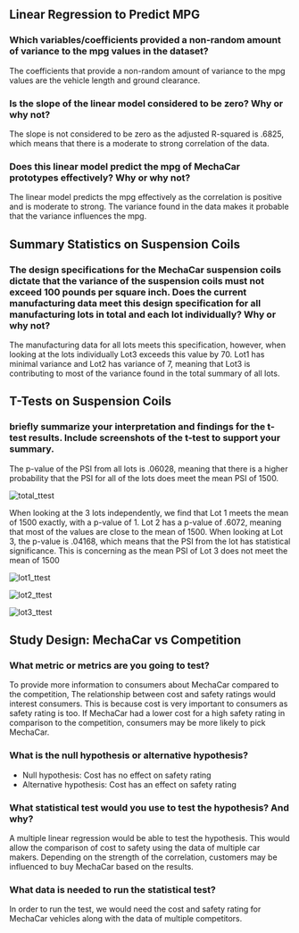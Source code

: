 ## Linear Regression to Predict MPG
### Which variables/coefficients provided a non-random amount of variance to the mpg values in the dataset?

The coefficients that provide a non-random amount of variance to the mpg values are the vehicle length and ground clearance.

### Is the slope of the linear model considered to be zero? Why or why not?
The slope is not considered to be zero as the adjusted R-squared is .6825, which means that there is a moderate to strong correlation of the data.

### Does this linear model predict the mpg of MechaCar prototypes effectively? Why or why not?

The linear model predicts the mpg effectively as the correlation is positive and is moderate to strong. The variance found in the data makes it probable that the variance influences the mpg.


## Summary Statistics on Suspension Coils

### The design specifications for the MechaCar suspension coils dictate that the variance of the suspension coils must not exceed 100 pounds per square inch. Does the current manufacturing data meet this design specification for all manufacturing lots in total and each lot individually? Why or why not?

The manufacturing data for all lots meets this specification, however, when looking at the lots individually Lot3 exceeds this value by 70. Lot1 has minimal variance and Lot2 has variance of 7, meaning that Lot3 is contributing to most of the variance found in the total summary of all lots.

## T-Tests on Suspension Coils
### briefly summarize your interpretation and findings for the t-test results. Include screenshots of the t-test to support your summary.

The p-value of the PSI from all lots is .06028, meaning that there is a higher probability that the PSI for all  of the lots does meet the mean PSI of 1500.

![total_ttest](https://user-images.githubusercontent.com/107213807/191819997-e0b5a091-69a0-426b-8cce-eb02c1d9476c.png)

When looking at the 3 lots independently, we find that Lot 1 meets the mean of 1500 exactly, with a p-value of 1. Lot 2 has a p-value of .6072, meaning that most of the values are close to the mean of 1500. When looking at Lot 3, the p-value is .04168, which means that the PSI from the lot has statistical significance. This is concerning as the mean PSI of Lot 3 does not meet the mean of 1500

![lot1_ttest](https://user-images.githubusercontent.com/107213807/191820027-37ddf949-d33c-476e-8603-2bfbd44b7b09.png)

![lot2_ttest](https://user-images.githubusercontent.com/107213807/191820090-dc506f03-b665-485a-be5e-6fb8949fe0d1.png)

![lot3_ttest](https://user-images.githubusercontent.com/107213807/191820106-9ebf9dd9-e75c-4cd4-b9ab-2fc31b61badb.png)


## Study Design: MechaCar vs Competition
### What metric or metrics are you going to test?

To provide more information to consumers about MechaCar compared to the competition, The relationship between cost and safety ratings would interest consumers. This is because cost is very important to consumers as safety rating is too. If MechaCar had a lower cost for a high safety rating in comparison  to the competition, consumers may be more likely to pick MechaCar.

### What is the null hypothesis or alternative hypothesis?

- Null hypothesis: Cost has no effect on safety rating
- Alternative hypothesis: Cost has an effect on safety rating

### What statistical test would you use to test the hypothesis? And why?

A multiple linear regression would be able to test the hypothesis. This would allow the comparison of cost to safety using the data of multiple car makers. Depending on the strength of the correlation, customers may be influenced to buy MechaCar based on the results. 

### What data is needed to run the statistical test?

In order to run the test, we would need the cost and safety rating for MechaCar vehicles along with the data of multiple competitors.
